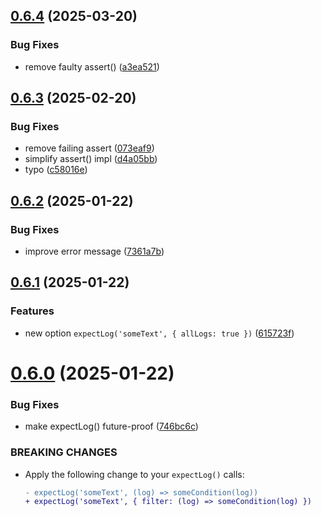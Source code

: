 ## [0.6.4](https://github.com/brillout/test-e2e/compare/v0.6.3...v0.6.4) (2025-03-20)


### Bug Fixes

* remove faulty assert() ([a3ea521](https://github.com/brillout/test-e2e/commit/a3ea5210f32f9d9f5bf69e6ea3d0bb4e5d442b6e))



## [0.6.3](https://github.com/brillout/test-e2e/compare/v0.6.2...v0.6.3) (2025-02-20)


### Bug Fixes

* remove failing assert ([073eaf9](https://github.com/brillout/test-e2e/commit/073eaf9bee07aea46712538a36368abc3bbb082d))
* simplify assert() impl ([d4a05bb](https://github.com/brillout/test-e2e/commit/d4a05bbc34475c47a995a1daeb6cdc257157e9ba))
* typo ([c58016e](https://github.com/brillout/test-e2e/commit/c58016e9b7d830aa7e6a67aa090537ff54584b5a))



## [0.6.2](https://github.com/brillout/test-e2e/compare/v0.6.1...v0.6.2) (2025-01-22)


### Bug Fixes

* improve error message ([7361a7b](https://github.com/brillout/test-e2e/commit/7361a7bdcbbc1aefc021c0d3fe8c374d13252294))



## [0.6.1](https://github.com/brillout/test-e2e/compare/v0.6.0...v0.6.1) (2025-01-22)


### Features

* new option `expectLog('someText', { allLogs: true })` ([615723f](https://github.com/brillout/test-e2e/commit/615723f9eed788f2afad25a6e5f32f13a823a0a4))



# [0.6.0](https://github.com/brillout/test-e2e/compare/v0.5.38...v0.6.0) (2025-01-22)


### Bug Fixes

* make expectLog() future-proof ([746bc6c](https://github.com/brillout/test-e2e/commit/746bc6c87bafe9e4859920802514e960e18fb2a5))


### BREAKING CHANGES

* Apply the following change to your `expectLog()` calls:
  ```diff
  - expectLog('someText', (log) => someCondition(log))
  + expectLog('someText', { filter: (log) => someCondition(log) })
  ```



